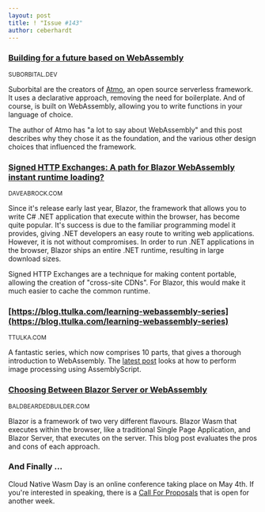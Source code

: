 ```yaml
---
layout: post
title: ! "Issue #143"
author: ceberhardt
---
```


### [Building for a future based on WebAssembly](https://blog.suborbital.dev/building-for-a-future-based-on-webassembly)

<small>SUBORBITAL.DEV</small>

Suborbital are the creators of [Atmo](https://suborbital.dev/), an open source serverless framework. It uses a declarative approach, removing the need for boilerplate. And of course, is built on WebAssembly, allowing you to write functions in your language of choice.

The author of Atmo has "a lot to say about WebAssembly" and this post describes why they chose it as the foundation, and the various other design choices that influenced the framework.

### [Signed HTTP Exchanges: A path for Blazor WebAssembly instant runtime loading?](https://daveabrock.com/2021/01/26/signed-http-exchanges-cdn-cache)

<small>DAVEABROCK.COM</small>

Since it's release early last year, Blazor, the framework that allows you to write C# .NET application that execute within the browser, has become quite popular. It's success is due to the familiar programming model it provides, giving .NET developers an easy route to writing web applications. However, it is not without compromises. In order to run .NET applications in the browser, Blazor ships an entire .NET runtime, resulting in large download sizes.

Signed HTTP Exchanges are a technique for making content portable, allowing the creation of "cross-site CDNs". For Blazor, this would make it much easier to cache the common runtime.

### [https://blog.ttulka.com/learning-webassembly-series](https://blog.ttulka.com/learning-webassembly-series)

<small>TTULKA.COM</small>

A fantastic series, which now comprises 10 parts, that gives a thorough introduction to WebAssembly. The [latest post](https://blog.ttulka.com/learning-webassembly-10-image-processing-in-assemblyscript) looks at how to perform image processing using AssemblyScript.

### [Choosing Between Blazor Server or WebAssembly](https://baldbeardedbuilder.com/blog/choosing-between-blazor-server-or-web-assembly)

<small>BALDBEARDEDBUILDER.COM</small>

Blazor is a framework of two very different flavours. Blazor Wasm that executes within the browser, like a traditional Single Page Application, and Blazor Server, that executes on the server. This blog post evaluates the pros and cons of each approach.

### And Finally ...

Cloud Native Wasm Day is an online conference taking place on May 4th. If you're interested in speaking, there is a [Call For Proposals](https://events.linuxfoundation.org/cloud-native-wasm-day/program/cfp/) that is open for another week.